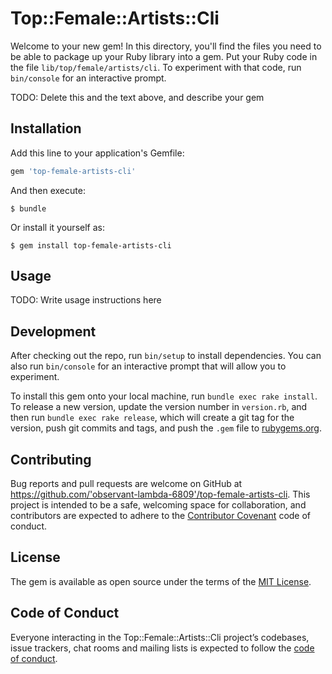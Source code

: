 # Top::Female::Artists::Cli

Welcome to your new gem! In this directory, you'll find the files you need to be able to package up your Ruby library into a gem. Put your Ruby code in the file `lib/top/female/artists/cli`. To experiment with that code, run `bin/console` for an interactive prompt.

TODO: Delete this and the text above, and describe your gem

## Installation

Add this line to your application's Gemfile:

```ruby
gem 'top-female-artists-cli'
```

And then execute:

    $ bundle

Or install it yourself as:

    $ gem install top-female-artists-cli

## Usage

TODO: Write usage instructions here

## Development

After checking out the repo, run `bin/setup` to install dependencies. You can also run `bin/console` for an interactive prompt that will allow you to experiment.

To install this gem onto your local machine, run `bundle exec rake install`. To release a new version, update the version number in `version.rb`, and then run `bundle exec rake release`, which will create a git tag for the version, push git commits and tags, and push the `.gem` file to [rubygems.org](https://rubygems.org).

## Contributing

Bug reports and pull requests are welcome on GitHub at https://github.com/'observant-lambda-6809'/top-female-artists-cli. This project is intended to be a safe, welcoming space for collaboration, and contributors are expected to adhere to the [Contributor Covenant](http://contributor-covenant.org) code of conduct.

## License

The gem is available as open source under the terms of the [MIT License](https://opensource.org/licenses/MIT).

## Code of Conduct

Everyone interacting in the Top::Female::Artists::Cli project’s codebases, issue trackers, chat rooms and mailing lists is expected to follow the [code of conduct](https://github.com/'observant-lambda-6809'/top-female-artists-cli/blob/master/CODE_OF_CONDUCT.md).
